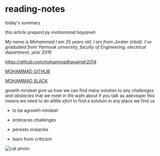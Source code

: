 # reading-notes
today's summary

*this article prepard py mohammad hayajneh*

*My name is Mohammad I am 25 years old. I am from Jordan (irbid). I’ve graduated from Yarmouk university, faculty of Engineering, electrical department, year 2019*

https://github.com/mohammadhayajneh2014

[MOHAMMAD GITHUB](https://github.com/mohammadhayajneh2014)

[MOHAMMAD SLACK](https://ltuc-asac.slack.com/archives/D01SAFNES9F)

growth mindset give us how we can find many solution to any *challenges and obstacles*
that we meet in life waht about if you talk as adevloper this means we need to do alittle *efort*
to find a solution in any place we find us 

* to be agrowth mindset

- embraces challenges

- persists orstacles

- learn from criticism

![cat photo](https://user-images.githubusercontent.com/81149478/112149091-49fdad00-8be7-11eb-88f2-944e4247abbe.png)
